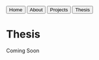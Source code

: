   <a href="https://tuckeryazdani.github.io/mywebsite/" class="button"><button>Home</button></a>
  <a href="about.html" class="button"><button>About</button></a>
  <a href="projects.html" class="button"><button>Projects</button></a>
  <a href="thesis.html" class="button"><button>Thesis</button></a>
<head>
<h1> Thesis </h1>
</head>
<body>
  <link href="main.css" rel="stylesheet">
  Coming Soon
</body>
